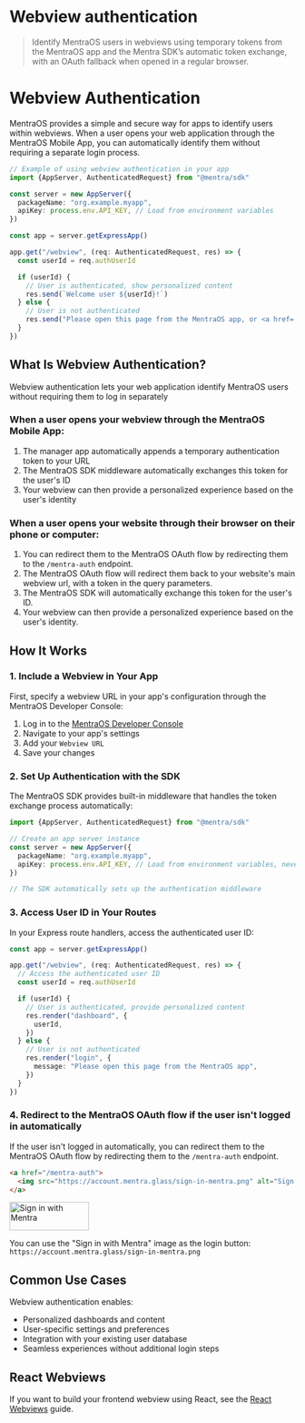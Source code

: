 # Webview authentication

> Identify MentraOS users in webviews using temporary tokens from the MentraOS app and the Mentra SDK’s automatic token exchange, with an OAuth fallback when opened in a regular browser.

# Webview Authentication

MentraOS provides a simple and secure way for apps to identify users within webviews. When a user opens your web application through the MentraOS Mobile App, you can automatically identify them without requiring a separate login process.

```typescript
// Example of using webview authentication in your app
import {AppServer, AuthenticatedRequest} from "@mentra/sdk"

const server = new AppServer({
  packageName: "org.example.myapp",
  apiKey: process.env.API_KEY, // Load from environment variables
})

const app = server.getExpressApp()

app.get("/webview", (req: AuthenticatedRequest, res) => {
  const userId = req.authUserId

  if (userId) {
    // User is authenticated, show personalized content
    res.send(`Welcome user ${userId}!`)
  } else {
    // User is not authenticated
    res.send("Please open this page from the MentraOS app, or <a href='/mentra-auth'>login with Mentra</a>")
  }
})
```

## What Is Webview Authentication?

Webview authentication lets your web application identify MentraOS users without requiring them to log in separately

### When a user opens your webview through the MentraOS Mobile App:

1. The manager app automatically appends a temporary authentication token to your URL
2. The MentraOS SDK middleware automatically exchanges this token for the user's ID
3. Your webview can then provide a personalized experience based on the user's identity

### When a user opens your website through their browser on their phone or computer:

1. You can redirect them to the MentraOS OAuth flow by redirecting them to the `/mentra-auth` endpoint.
2. The MentraOS OAuth flow will redirect them back to your website's main webview url, with a token in the query parameters.
3. The MentraOS SDK will automatically exchange this token for the user's ID.
4. Your webview can then provide a personalized experience based on the user's identity.

## How It Works

### 1. Include a Webview in Your App

First, specify a webview URL in your app's configuration through the MentraOS Developer Console:

1. Log in to the [MentraOS Developer Console](https://console.mentra.glass/apps/)
2. Navigate to your app's settings
3. Add your `Webview URL`
4. Save your changes

### 2. Set Up Authentication with the SDK

The MentraOS SDK provides built-in middleware that handles the token exchange process automatically:

```typescript
import {AppServer, AuthenticatedRequest} from "@mentra/sdk"

// Create an app server instance
const server = new AppServer({
  packageName: "org.example.myapp",
  apiKey: process.env.API_KEY, // Load from environment variables, never check it into source control
})

// The SDK automatically sets up the authentication middleware
```

### 3. Access User ID in Your Routes

In your Express route handlers, access the authenticated user ID:

```typescript
const app = server.getExpressApp()

app.get("/webview", (req: AuthenticatedRequest, res) => {
  // Access the authenticated user ID
  const userId = req.authUserId

  if (userId) {
    // User is authenticated, provide personalized content
    res.render("dashboard", {
      userId,
    })
  } else {
    // User is not authenticated
    res.render("login", {
      message: "Please open this page from the MentraOS app",
    })
  }
})
```

### 4. Redirect to the MentraOS OAuth flow if the user isn't logged in automatically

If the user isn't logged in automatically, you can redirect them to the MentraOS OAuth flow by redirecting them to the `/mentra-auth` endpoint.

```html
<a href="/mentra-auth">
  <img src="https://account.mentra.glass/sign-in-mentra.png" alt="Sign in with Mentra" width="140" height="50" />
</a>
```

<img src="https://account.mentra.glass/sign-in-mentra.png" alt="Sign in with Mentra" width="140" height="50" />

You can use the "Sign in with Mentra" image as the login button: `https://account.mentra.glass/sign-in-mentra.png`

## Common Use Cases

Webview authentication enables:

* Personalized dashboards and content
* User-specific settings and preferences
* Integration with your existing user database
* Seamless experiences without additional login steps

## React Webviews

If you want to build your frontend webview using React, see the [React Webviews](/react-webviews) guide.
